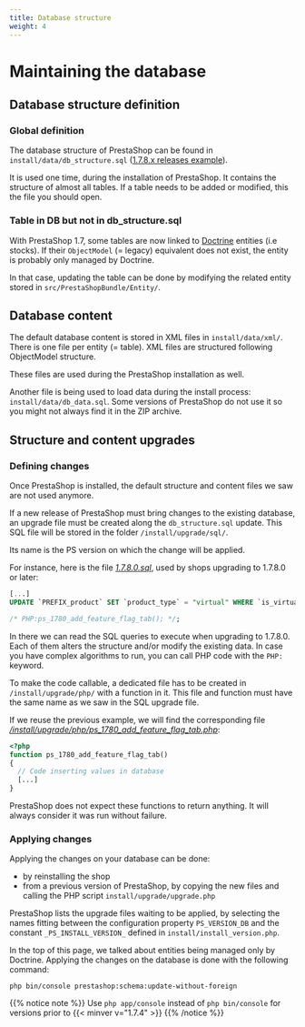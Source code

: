 ```yaml
---
title: Database structure
weight: 4
---
```


# Maintaining the database

## Database structure definition

### Global definition

The database structure of PrestaShop can be found in `install/data/db_structure.sql` ([1.7.8.x releases example](https://github.com/PrestaShop/PrestaShop/blob/1.7.8.x/install-dev/data/db_structure.sql)).

It is used one time, during the installation of PrestaShop.
It contains the structure of almost all tables. If a table needs to be added or
modified, this the file you should open.

### Table in DB but not in db_structure.sql

With PrestaShop 1.7, some tables are now linked to [Doctrine](https://www.doctrine-project.org/) entities
(i.e stocks). If their `ObjectModel` (= legacy) equivalent does not exist,
the entity is probably only managed by Doctrine.

In that case, updating the table can be done by modifying the related entity
stored in `src/PrestaShopBundle/Entity/`.

## Database content

The default database content is stored in XML files in `install/data/xml/`.
There is one file per entity (= table). XML files are structured following ObjectModel structure.

These files are used during the PrestaShop installation as well.

Another file is being used to load data during the install process: `install/data/db_data.sql`. Some versions of PrestaShop do not use it so you might not always find it in the ZIP archive.

## Structure and content upgrades

### Defining changes

Once PrestaShop is installed, the default structure and content files we saw
are not used anymore.

If a new release of PrestaShop must bring changes to the existing database, an
upgrade file must be created along the `db_structure.sql` update. This SQL
file will be stored in the folder `/install/upgrade/sql/`.

Its name is the PS version on which the change will be applied.

For instance, here is the file *[1.7.8.0.sql](https://github.com/PrestaShop/PrestaShop/blob/1.7.8.0/install-dev/upgrade/sql/1.7.8.0.sql)*,
used by shops upgrading to 1.7.8.0 or later:

```sql
[...]
UPDATE `PREFIX_product` SET `product_type` = "virtual" WHERE `is_virtual` = 1;

/* PHP:ps_1780_add_feature_flag_tab(); */;
```

In there we can read the SQL queries to execute when upgrading to 1.7.8.0.
Each of them alters the structure and/or modify the existing data.
In case you have complex algorithms to run, you can call PHP code with the
`PHP:` keyword.

To make the code callable, a dedicated file has to be created in
`/install/upgrade/php/` with a function in it. This file and function must have
the same name as we saw in the SQL upgrade file.

If we reuse the previous example, we will find the corresponding file *[/install/upgrade/php/ps_1780_add_feature_flag_tab.php](https://github.com/PrestaShop/PrestaShop/blob/1.7.8.0/install-dev/upgrade/php/ps_1780_add_feature_flag_tab.php)*:

```php
<?php
function ps_1780_add_feature_flag_tab()
{
  // Code inserting values in database
  [...]
}
```

PrestaShop does not expect these functions to return anything. It will always
consider it was run without failure.

### Applying changes

Applying the changes on your database can be done:

* by reinstalling the shop
* from a previous version of PrestaShop, by copying the new files and calling
the PHP script `install/upgrade/upgrade.php`

PrestaShop lists the upgrade files waiting to be applied, by selecting the names
fitting between the configuration property `PS_VERSION_DB` and the constant
`_PS_INSTALL_VERSION_` defined in `install/install_version.php`.

In the top of this page, we talked about entities being managed only by
Doctrine. Applying the changes on the database is done with the following command:

```
php bin/console prestashop:schema:update-without-foreign
```

{{% notice note %}}
Use `php app/console` instead of `php bin/console` for versions prior to {{< minver v="1.7.4" >}}
{{% /notice %}}
